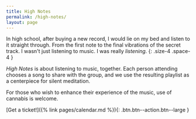 ```yaml
---
title: High Notes
permalink: /high-notes/
layout: page
---
```


In high school, after buying a new record, I would lie on my bed and listen to it straight through. From the first note to the final vibrations of the secret track. I wasn't just listening to music. I was really *listening*.
{: .size-4 .space-4 }

_High Notes_ is about listening to music, together. Each person attending chooses a song to share with the group, and we use the resulting playlist as a centerpiece for silent meditation.

For those who wish to enhance their experience of the music, use of cannabis is welcome.

[Get a ticket!]({% link pages/calendar.md %}){: .btn.btn--action.btn--large }
